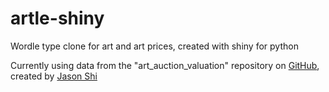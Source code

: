 # artle-shiny

Wordle type clone for art and art prices, created with shiny for python

Currently using data from the  "art_auction_valuation" repository on [GitHub](https://github.com/jasonshi10/art_auction_valuation), created by [Jason Shi](https://github.com/jasonshi10)
